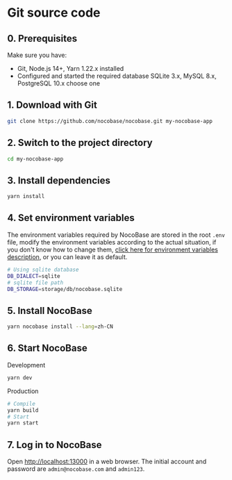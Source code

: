 # Git source code

## 0. Prerequisites

Make sure you have:

- Git, Node.js 14+, Yarn 1.22.x installed
- Configured and started the required database SQLite 3.x, MySQL 8.x, PostgreSQL 10.x choose one

## 1. Download with Git

```bash
git clone https://github.com/nocobase/nocobase.git my-nocobase-app
```

## 2. Switch to the project directory

```bash
cd my-nocobase-app
```

## 3. Install dependencies

```bash
yarn install
```

## 4. Set environment variables

The environment variables required by NocoBase are stored in the root `.env` file, modify the environment variables according to the actual situation, if you don't know how to change them, [click here for environment variables description](../../development/env.md), or you can leave it as default.

```bash
# Using sqlite database
DB_DIALECT=sqlite
# sqlite file path
DB_STORAGE=storage/db/nocobase.sqlite
```

## 5. Install NocoBase

```bash
yarn nocobase install --lang=zh-CN
```

## 6. Start NocoBase

Development

```bash
yarn dev
```

Production

```bash
# Compile
yarn build
# Start
yarn start
```

## 7. Log in to NocoBase

Open [http://localhost:13000](http://localhost:13000) in a web browser. The initial account and password are `admin@nocobase.com` and `admin123`.
